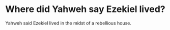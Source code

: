# Where did Yahweh say Ezekiel lived?

Yahweh said Ezekiel lived in the midst of a rebellious house.
